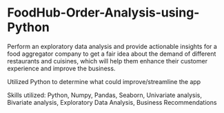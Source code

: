 # FoodHub-Order-Analysis-using-Python
Perform an exploratory data analysis and provide actionable insights for a food aggregator company to get a fair idea about the demand of different restaurants and cuisines, which will help them enhance their customer experience and improve the business.

Utilized Python to determine what could improve/streamline the app

Skills utilized: Python, Numpy, Pandas, Seaborn, Univariate analysis, Bivariate analysis, Exploratory Data Analysis, Business Recommendations


